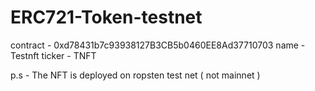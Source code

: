 # ERC721-Token-testnet

contract - 0xd78431b7c93938127B3CB5b0460EE8Ad37710703
name - Testnft
ticker - TNFT

p.s - The NFT is deployed on ropsten test net ( not mainnet )

